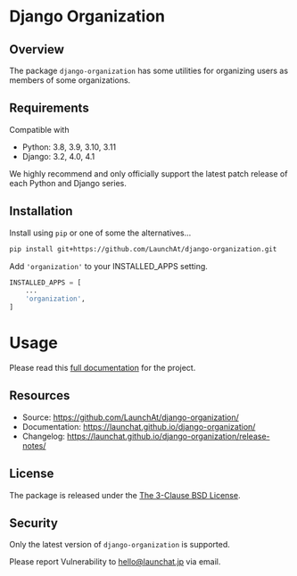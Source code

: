 # Django Organization

## Overview

The package `django-organization` has some utilities for organizing users as members of some organizations.

## Requirements

Compatible with

* Python: 3.8, 3.9, 3.10, 3.11
* Django: 3.2, 4.0, 4.1

We highly recommend and only officially support the latest patch release of each Python and Django series.

## Installation

Install using `pip` or one of some the alternatives...

```sh
pip install git+https://github.com/LaunchAt/django-organization.git
```

Add `'organization'` to your INSTALLED_APPS setting.

```python
INSTALLED_APPS = [
    ...
    'organization',
]
```

# Usage

Please read this [full documentation](https://launchat.github.io/django-organization/) for the project.

## Resources

* Source: https://github.com/LaunchAt/django-organization/
* Documentation: https://launchat.github.io/django-organization/
* Changelog: https://launchat.github.io/django-organization/release-notes/

## License

The package is released under the [The 3-Clause BSD License](https://github.com/LaunchAt/django-organization/blob/master/LICENSE).

## Security

Only the latest version of `django-organization` is supported.

Please report Vulnerability to [hello@launchat.jp](mailto:hello@launchat.jp) via email.
